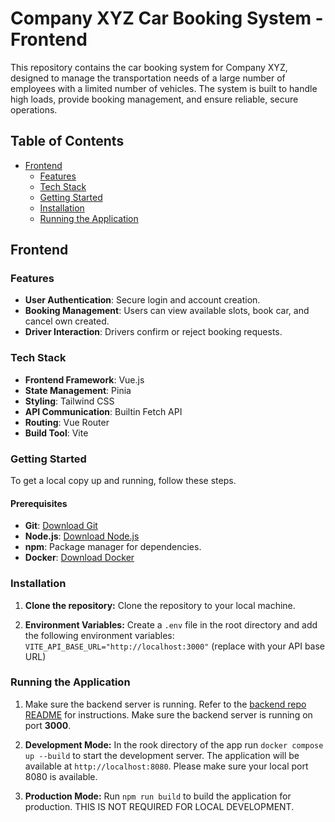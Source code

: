 # Company XYZ Car Booking System - Frontend

This repository contains the car booking system for Company XYZ, designed to manage the transportation needs of a large number of employees with a limited number of vehicles. The system is built to handle high loads, provide booking management, and ensure reliable, secure operations.

## Table of Contents

- [Frontend](#frontend)
  - [Features](#features)
  - [Tech Stack](#tech-stack)
  - [Getting Started](#getting-started)
  - [Installation](#installation)
  - [Running the Application](#running-the-application)

## Frontend

### Features

- **User Authentication**: Secure login and account creation.
- **Booking Management**: Users can view available slots, book car, and cancel own created.
- **Driver Interaction**: Drivers confirm or reject booking requests.

### Tech Stack

- **Frontend Framework**: Vue.js
- **State Management**: Pinia
- **Styling**: Tailwind CSS
- **API Communication**: Builtin Fetch API
- **Routing**: Vue Router
- **Build Tool**: Vite

### Getting Started

To get a local copy up and running, follow these steps.

#### Prerequisites
- **Git**: [Download Git](https://git-scm.com/downloads)
- **Node.js**: [Download Node.js](https://nodejs.org/)
- **npm**: Package manager for dependencies.
- **Docker**: [Download Docker](https://www.docker.com/)

### Installation

1. **Clone the repository:** Clone the repository to your local machine.

3. **Environment Variables:** Create a `.env` file in the root directory and add the following environment variables:
```VITE_API_BASE_URL="http://localhost:3000"``` (replace with your API base URL)

### Running the Application
1. Make sure the backend server is running. Refer to the [backend repo README](https://github.com/charles-mutabazi/cbs-backend-assignment) for instructions. Make sure the backend server is running on port **3000**.

2. **Development Mode:** In the rook directory of the app run `docker compose up --build` to start the development server. The application will be available at `http://localhost:8080`. Please make sure your local port 8080 is available.

3. **Production Mode:** Run `npm run build` to build the application for production. THIS IS NOT REQUIRED FOR LOCAL DEVELOPMENT.
